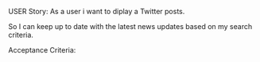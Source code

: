 USER Story:
As a user i want to diplay a Twitter posts.

So I can keep up to date with the latest news updates based on my search criteria.

Acceptance Criteria: